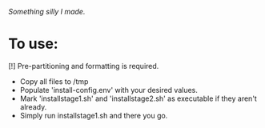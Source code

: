 *Something silly I made.* 

# To use:

[!] Pre-partitioning and formatting is required.

- Copy all files to /tmp
- Populate 'install-config.env' with your desired values.
- Mark 'installstage1.sh' and 'installstage2.sh' as executable if they aren't already.
- Simply run installstage1.sh and there you go.
